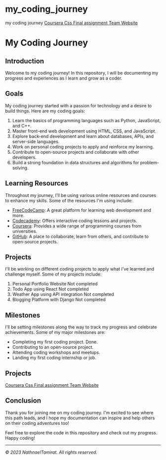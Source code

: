 # my_coding_journey
my coding journey
[Coursera Css Final assignment Team Website](https://nathnael1.github.io/my_coding_journey/site/css%20trial/1/week%204/teams.html)
# My Coding Journey

## Introduction

Welcome to my coding journey! In this repository, I will be documenting my progress and experiences as I learn and grow as a coder.

## Goals

My coding journey started with a passion for technology and a desire to build things. Here are my coding goals:

1. Learn the basics of programming languages such as Python, JavaScript, and C++.
2. Master front-end web development using HTML, CSS, and JavaScript.
3. Explore back-end development and learn about databases, APIs, and server-side languages.
4. Work on personal coding projects to apply and reinforce my learning.
5. Contribute to open-source projects and collaborate with other developers.
6. Build a strong foundation in data structures and algorithms for problem-solving.

## Learning Resources

Throughout my journey, I'll be using various online resources and courses to enhance my skills. Some of the resources I'm using include:

- [FreeCodeCamp](https://www.freecodecamp.org/): A great platform for learning web development and more.
- [Codecademy](https://www.codecademy.com/): Offers interactive coding lessons and projects.
- [Coursera](https://www.coursera.org/): Provides a wide range of programming courses from universities.
- [GitHub](https://github.com/): A place to collaborate, learn from others, and contribute to open-source projects.

## Projects

I'll be working on different coding projects to apply what I've learned and challenge myself. Some of my projects include:

1. Personal Portfolio Website Not completed
2. Todo App using React Not completed
3. Weather App using API integration Not completed
4. Blogging Platform with Django Not completed

## Milestones

I'll be setting milestones along the way to track my progress and celebrate achievements. Some of my major milestones are:

- Completing my first coding project. Done.
- Contributing to an open-source project.
- Attending coding workshops and meetups.
- Landing my first coding internship or job.
## Projects
[Coursera Css Final assignment Team Website](https://nathnael1.github.io/my_coding_journey/site/css%20trial/1/week%204/teams.html)

## Conclusion

Thank you for joining me on my coding journey. I'm excited to see where this path leads, and I hope my documentation can inspire and help others on their coding adventures too!

Feel free to explore the code in this repository and check out my progress. Happy coding!

---

_© 2023 NathnaelTamirat. All rights reserved._
